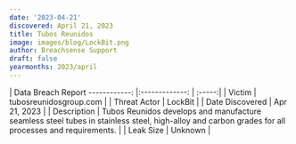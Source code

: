 ```yaml
---
date: '2023-04-21'
discovered: April 21, 2023
title: Tubos Reunidos
image: images/blog/LockBit.png
author: Breachsense Support
draft: false
yearmonths: 2023/april
---
```



| Data Breach Report
------------:     |:-------------:    | :-----:|
| Victim      | tubosreunidosgroup.com      | 
| Threat Actor      | LockBit      | 
| Date Discovered      | Apr 21, 2023      | 
| Description      | Tubos Reunidos develops and manufacture seamless steel tubes in stainless steel, high-alloy and carbon grades for all processes and requirements.      | 
| Leak Size      | Unknown      | 

